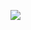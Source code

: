 <!--### Hi there 👋-->
![](https://media3.giphy.com/media/v1.Y2lkPTc5MGI3NjExZTJhN2IyY2Y1M2EwMGZmYzNkZTAwMjRjNTdlOGE4ZTY3Nzk1Yjg4MSZlcD12MV9pbnRlcm5hbF9naWZzX2dpZklkJmN0PWc/8L1ujYNdNCS8EAe6Pg/giphy.gif)
<!--


**Milan-Kovacevic/Milan-Kovacevic** is a ✨ _special_ ✨ repository because its `README.md` (this file) appears on your GitHub profile.

Here are some ideas to get you started:

- 🔭 I’m currently working on ...
- 🌱 I’m currently learning ...
- 👯 I’m looking to collaborate on ...
- 🤔 I’m looking for help with ...
- 💬 Ask me about ...
- 📫 How to reach me: ...
- 😄 Pronouns: ...
- ⚡ Fun fact: ...
-->
